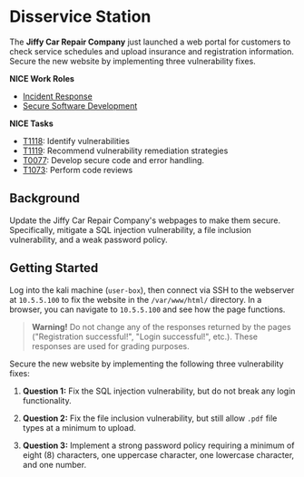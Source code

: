 # Disservice Station

The **Jiffy Car Repair Company** just launched a web portal for customers to check service schedules and upload insurance and registration information. Secure the new website by implementing three vulnerability fixes.

**NICE Work Roles**

- [Incident Response](https://niccs.cisa.gov/workforce-development/nice-framework/)
- [Secure Software Development](https://niccs.cisa.gov/workforce-development/nice-framework/)

**NICE Tasks**

- [T1118](https://niccs.cisa.gov/workforce-development/nice-framework): Identify vulnerabilities
- [T1119](https://niccs.cisa.gov/workforce-development/nice-framework): Recommend vulnerability remediation strategies
- [T0077](https://niccs.cisa.gov/workforce-development/nice-framework): Develop secure code and error handling.
- [T1073](https://niccs.cisa.gov/workforce-development/nice-framework): Perform code reviews


## Background

Update the Jiffy Car Repair Company's webpages to make them secure. Specifically, mitigate a SQL injection vulnerability, a file inclusion vulnerability, and a weak password policy.

## Getting Started

Log into the kali machine (`user-box`), then connect via SSH to the webserver at `10.5.5.100` to fix the website in the `/var/www/html/` directory.  In a browser, you can navigate to `10.5.5.100` and see how the page functions.

>**Warning!** Do not change any of the responses returned by the pages ("Registration successful!", "Login successful!", etc.). These responses are used for grading purposes.

Secure the new website by implementing the following three vulnerability fixes:

1. **Question 1:** Fix the SQL injection vulnerability, but do not break any login functionality.

2. **Question 2:** Fix the file inclusion vulnerability, but still allow `.pdf` file types at a minimum to upload.

3. **Question 3:** Implement a strong password policy requiring a minimum of eight (8) characters, one uppercase character, one lowercase character, and one number.
